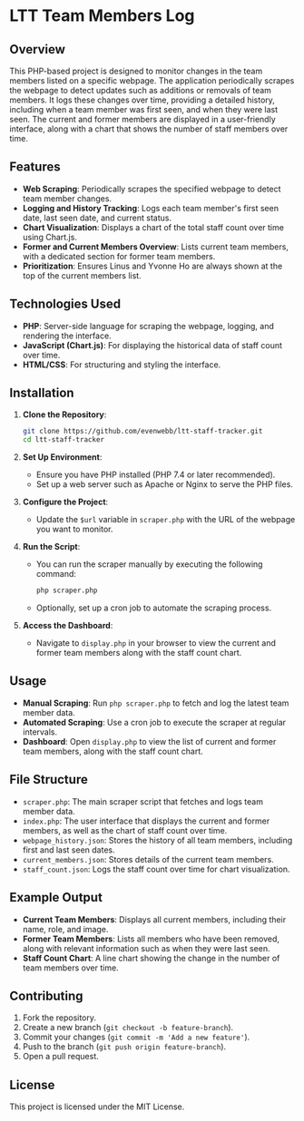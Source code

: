 # LTT Team Members Log

## Overview

This PHP-based project is designed to monitor changes in the team members listed on a specific webpage. The application periodically scrapes the webpage to detect updates such as additions or removals of team members. It logs these changes over time, providing a detailed history, including when a team member was first seen, and when they were last seen. The current and former members are displayed in a user-friendly interface, along with a chart that shows the number of staff members over time.

## Features

- **Web Scraping**: Periodically scrapes the specified webpage to detect team member changes.
- **Logging and History Tracking**: Logs each team member's first seen date, last seen date, and current status.
- **Chart Visualization**: Displays a chart of the total staff count over time using Chart.js.
- **Former and Current Members Overview**: Lists current team members, with a dedicated section for former team members.
- **Prioritization**: Ensures Linus and Yvonne Ho are always shown at the top of the current members list.

## Technologies Used

- **PHP**: Server-side language for scraping the webpage, logging, and rendering the interface.
- **JavaScript (Chart.js)**: For displaying the historical data of staff count over time.
- **HTML/CSS**: For structuring and styling the interface.

## Installation

1. **Clone the Repository**:
   ```sh
   git clone https://github.com/evenwebb/ltt-staff-tracker.git
   cd ltt-staff-tracker
   ```

2. **Set Up Environment**:
   - Ensure you have PHP installed (PHP 7.4 or later recommended).
   - Set up a web server such as Apache or Nginx to serve the PHP files.

3. **Configure the Project**:
   - Update the `$url` variable in `scraper.php` with the URL of the webpage you want to monitor.

4. **Run the Script**:
   - You can run the scraper manually by executing the following command:
     ```sh
     php scraper.php
     ```
   - Optionally, set up a cron job to automate the scraping process.

5. **Access the Dashboard**:
   - Navigate to `display.php` in your browser to view the current and former team members along with the staff count chart.

## Usage

- **Manual Scraping**: Run `php scraper.php` to fetch and log the latest team member data.
- **Automated Scraping**: Use a cron job to execute the scraper at regular intervals.
- **Dashboard**: Open `display.php` to view the list of current and former team members, along with the staff count chart.

## File Structure

- `scraper.php`: The main scraper script that fetches and logs team member data.
- `index.php`: The user interface that displays the current and former members, as well as the chart of staff count over time.
- `webpage_history.json`: Stores the history of all team members, including first and last seen dates.
- `current_members.json`: Stores details of the current team members.
- `staff_count.json`: Logs the staff count over time for chart visualization.

## Example Output

- **Current Team Members**: Displays all current members, including their name, role, and image.
- **Former Team Members**: Lists all members who have been removed, along with relevant information such as when they were last seen.
- **Staff Count Chart**: A line chart showing the change in the number of team members over time.

## Contributing

1. Fork the repository.
2. Create a new branch (`git checkout -b feature-branch`).
3. Commit your changes (`git commit -m 'Add a new feature'`).
4. Push to the branch (`git push origin feature-branch`).
5. Open a pull request.

## License

This project is licensed under the MIT License.

